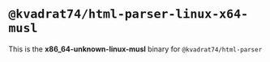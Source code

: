 # `@kvadrat74/html-parser-linux-x64-musl`

This is the **x86_64-unknown-linux-musl** binary for `@kvadrat74/html-parser`
